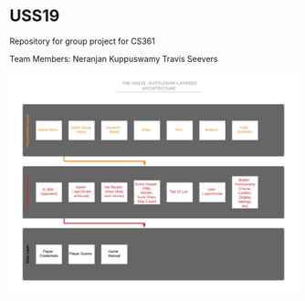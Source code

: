 # USS19
Repository for group project for CS361

 Team Members:
 Neranjan Kuppuswamy
 Travis Seevers

![](img/Battleship_Architecture.png)


